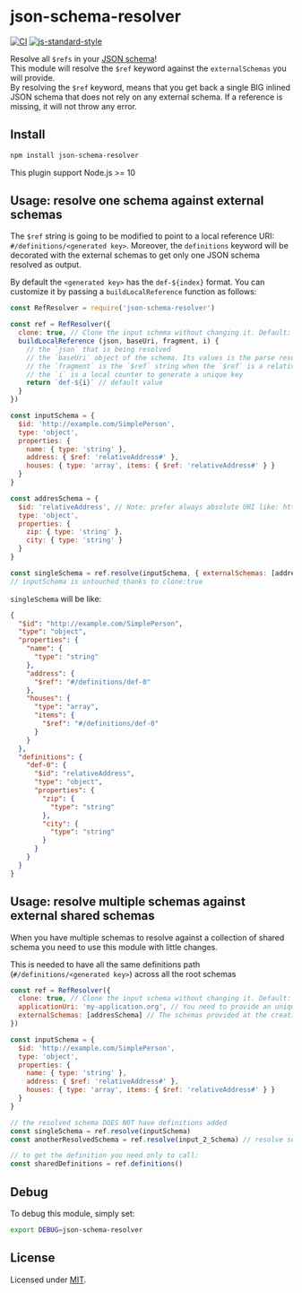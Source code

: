 # json-schema-resolver

[![CI](https://github.com/Eomm/json-schema-resolver/workflows/ci/badge.svg)](https://github.com/Eomm/json-schema-resolver/actions?query=workflow%3Aci)
[![js-standard-style](https://img.shields.io/badge/code%20style-standard-brightgreen.svg?style=flat)](http://standardjs.com/)

Resolve all `$refs` in your [JSON schema](https://json-schema.org/specification.html)!  
This module will resolve the `$ref` keyword against the `externalSchemas` you will provide.  
By resolving the `$ref` keyword, means that you get back a single BIG inlined JSON schema that does not rely on any external schema.
If a reference is missing, it will not throw any error.


## Install

```sh
npm install json-schema-resolver
```

This plugin support Node.js >= 10

## Usage: resolve one schema against external schemas

The `$ref` string is going to be modified to point to a local reference URI: `#/definitions/<generated key>`.
Moreover, the `definitions` keyword will be decorated with the external schemas to get only one JSON schema resolved as output.

By default the `<generated key>` has the `def-${index}` format.
You can customize it by passing a `buildLocalReference` function as follows:

```js
const RefResolver = require('json-schema-resolver')

const ref = RefResolver({
  clone: true, // Clone the input schema without changing it. Default: false,
  buildLocalReference (json, baseUri, fragment, i) {
    // the `json` that is being resolved
    // the `baseUri` object of the schema. Its values is the parse result from https://www.npmjs.com/package/fast-uri
    // the `fragment` is the `$ref` string when the `$ref` is a relative reference
    // the `i` is a local counter to generate a unique key
    return `def-${i}` // default value
  }
})

const inputSchema = {
  $id: 'http://example.com/SimplePerson',
  type: 'object',
  properties: {
    name: { type: 'string' },
    address: { $ref: 'relativeAddress#' },
    houses: { type: 'array', items: { $ref: 'relativeAddress#' } }
  }
}

const addresSchema = {
  $id: 'relativeAddress', // Note: prefer always absolute URI like: http://mysite.com
  type: 'object',
  properties: {
    zip: { type: 'string' },
    city: { type: 'string' }
  }
}

const singleSchema = ref.resolve(inputSchema, { externalSchemas: [addresSchema] })
// inputSchema is untouched thanks to clone:true
```

`singleSchema` will be like:

```json
{
  "$id": "http://example.com/SimplePerson",
  "type": "object",
  "properties": {
    "name": {
      "type": "string"
    },
    "address": {
      "$ref": "#/definitions/def-0"
    },
    "houses": {
      "type": "array",
      "items": {
        "$ref": "#/definitions/def-0"
      }
    }
  },
  "definitions": {
    "def-0": {
      "$id": "relativeAddress",
      "type": "object",
      "properties": {
        "zip": {
          "type": "string"
        },
        "city": {
          "type": "string"
        }
      }
    }
  }
}
```

## Usage: resolve multiple schemas against external shared schemas

When you have multiple schemas to resolve against a collection of shared schema you need to use this
module with little changes.

This is needed to have all the same definitions path (`#/definitions/<generated key>`) across all the
root schemas

```js
const ref = RefResolver({
  clone: true, // Clone the input schema without changing it. Default: false
  applicationUri: 'my-application.org', // You need to provide an unique URI to resolve relative `$id`s
  externalSchemas: [addresSchema] // The schemas provided at the creation of the resolver, will be used evvery time `.resolve` will be called
})

const inputSchema = {
  $id: 'http://example.com/SimplePerson',
  type: 'object',
  properties: {
    name: { type: 'string' },
    address: { $ref: 'relativeAddress#' },
    houses: { type: 'array', items: { $ref: 'relativeAddress#' } }
  }
}

// the resolved schema DOES NOT have definitions added
const singleSchema = ref.resolve(inputSchema)
const anotherResolvedSchema = ref.resolve(input_2_Schema) // resolve schemas within the same externalSchemas

// to get the definition you need only to call:
const sharedDefinitions = ref.definitions()
```

## Debug

To debug this module, simply set:

```bash
export DEBUG=json-schema-resolver
```

## License

Licensed under [MIT](./LICENSE).

